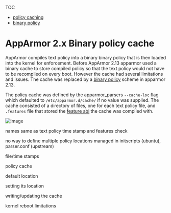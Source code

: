 TOC
- [policy caching](Apparmorpolicycache)
- [binary policy](Apparmorbinarypolicy)

# AppArmor 2.x Binary policy cache

AppArmor compiles text policy into a binary binary policy that is then loaded into the kernel for enforcement. Before AppArmor 2.13 apparmor used a binary cache to store compiled policy so that the text policy would not have to be recompiled on every boot. However the cache had several limitations and issues. The cache was replaced by a [binary policy](AppArmorbinarypolicy) scheme in apparmor 2.13.

The policy cache was defined by the apparmor_parsers ```--cache-loc``` flag which defaulted to ```/etc/apparmor.d/cache/``` if no value was supplied. The cache consisted of a directory of files, one for each text policy file, and ```.features``` file that stored the [feature abi](Apparmorfeatureabi) the cache was compiled with.

![image](/uploads/1e5a8be4dfebcf7e9566316c9d8651da/image.png)


names same as text policy
time stamp and features check

no way to define multiple policy locations
managed in initscripts (ubuntu), parser.conf (upstream)




file/time stamps

policy cache

default location

setting its location

writing/updating the cache

kernel reboot limitations



